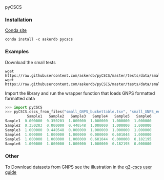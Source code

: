 pyCSCS

### Installation

[Conda site](https://anaconda.org/askerdb/pycscs)
```
conda install -c askerdb pycscs
```
### Examples
Download the small tests
```
wget https://raw.githubusercontent.com/askerdb/pyCSCS/master/tests/data/small_GNPS_buckettable.tsv
wget https://raw.githubusercontent.com/askerdb/pyCSCS/master/tests/data/small_GNPS_edges.tsv
```

Import the library and run the wrapper function that loads GNPS formatted formatted data
```python
>>> import pyCSCS
>>> pyCSCS.cscs_from_files("small_GNPS_buckettable.tsv", "small_GNPS_edges.tsv")
          Sample1   Sample2   Sample3   Sample4   Sample5   Sample6
Sample1  0.000000  0.350203  1.000000  1.000000  1.000000  1.000000
Sample2  0.350203  0.000000  0.440548  1.000000  1.000000  1.000000
Sample3  1.000000  0.440548  0.000000  1.000000  1.000000  1.000000
Sample4  1.000000  1.000000  1.000000  0.000000  0.601044  1.000000
Sample5  1.000000  1.000000  1.000000  0.601044  0.000000  0.182195
Sample6  1.000000  1.000000  1.000000  1.000000  0.182195  0.000000
```

### Other
To Download datasets from GNPS see the illustration in the [q2-cscs user guide](https://github.com/madeleineernst/q2-cscs#2-compute-the-chemical-structural-and-compositional-dissimilarity-for-a-real-world-dataset)
